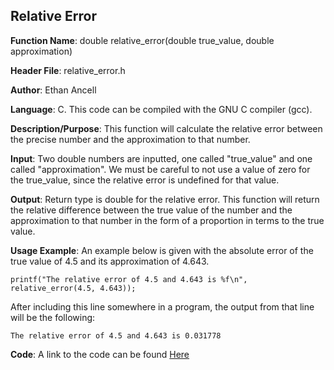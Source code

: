 ## Relative Error
**Function Name**: double relative\_error(double true\_value, double approximation)

**Header File**: relative\_error.h

**Author**: Ethan Ancell

**Language**: C. This code can be compiled with the GNU C compiler (gcc).

**Description/Purpose**: This function will calculate the relative error between the precise number and the approximation to that number.

**Input**: Two double numbers are inputted, one called "true\_value" and one called "approximation". We must be careful to not use a value of zero for the true\_value, since the relative error is undefined for that value.

**Output**: Return type is double for the relative error. This function will return the relative difference between the true value of the number and the approximation to that number in the form of a proportion in terms to the true value.

**Usage Example**: An example below is given with the absolute error of the true value of 4.5 and its approximation of 4.643.
```
printf("The relative error of 4.5 and 4.643 is %f\n", relative_error(4.5, 4.643));
```
After including this line somewhere in a program, the output from that line will be the following:
```
The relative error of 4.5 and 4.643 is 0.031778
```

**Code**: A link to the code can be found [Here](../shared_library/src/relative_error.c)
